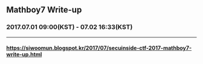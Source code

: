 Mathboy7 Write-up
-------------
### 2017.07.01 09:00(KST) - 07.02 16:33(KST)
*****
#### https://siwoomun.blogspot.kr/2017/07/secuinside-ctf-2017-mathboy7-write-up.html